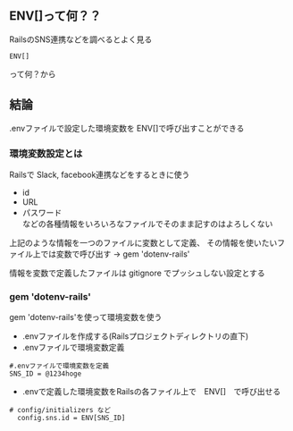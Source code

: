 ## ENV[]って何？？
RailsのSNS連携などを調べるとよく見る
```
ENV[]
```
って何？から

## 結論 
.envファイルで設定した環境変数を
ENV[]で呼び出すことができる

### 環境変数設定とは

Railsで
Slack, facebook連携などをするときに使う
- id
- URL
- パスワード  
などの各種情報をいろいろなファイルでそのまま記すのはよろしくない

上記のような情報を一つのファイルに変数として定義、
その情報を使いたいファイル上では変数で呼び出す
→ gem 'dotenv-rails'

情報を変数で定義したファイルは
gitignore でプッシュしない設定とする

### gem 'dotenv-rails'

gem 'dotenv-rails'を使って環境変数を使う
- .envファイルを作成する(Railsプロジェクトディレクトリの直下)
- .envファイルで環境変数定義 

```.env
#.envファイルで環境変数を定義
SNS_ID = @1234hoge
```
- .envで定義した環境変数をRailsの各ファイル上で　ENV[]　で呼び出せる

```
# config/initializers など
  config.sns.id = ENV[SNS_ID]
```








